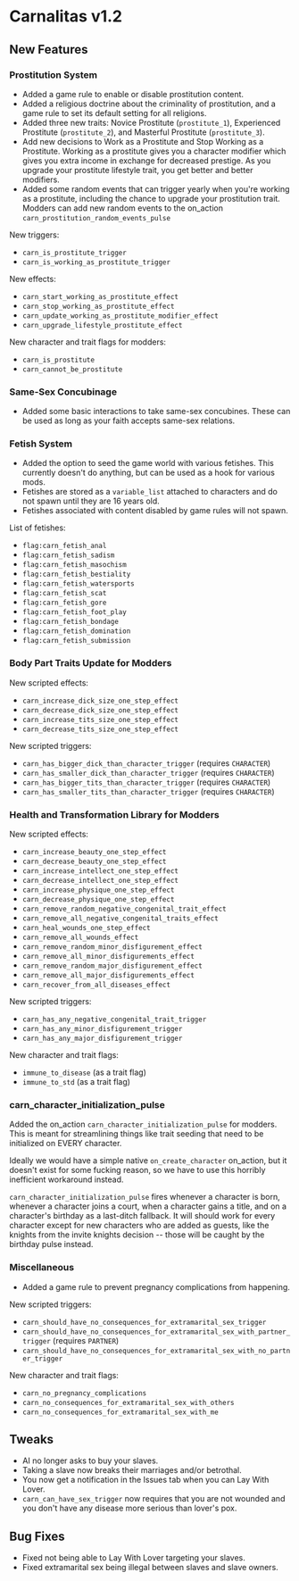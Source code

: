 # Carnalitas v1.2

## New Features

### Prostitution System

* Added a game rule to enable or disable prostitution content.
* Added a religious doctrine about the criminality of prostitution, and a game rule to set its default setting for all religions.
* Added three new traits: Novice Prostitute (`prostitute_1`), Experienced Prostitute (`prostitute_2`), and Masterful Prostitute (`prostitute_3`).
* Add new decisions to Work as a Prostitute and Stop Working as a Prostitute. Working as a prostitute gives you a character modifier which gives you extra income in exchange for decreased prestige. As you upgrade your prostitute lifestyle trait, you get better and better modifiers.
* Added some random events that can trigger yearly when you're working as a prostitute, including the chance to upgrade your prostitution trait. Modders can add new random events to the on_action `carn_prostitution_random_events_pulse`

New triggers:
* `carn_is_prostitute_trigger`
* `carn_is_working_as_prostitute_trigger`

New effects:
* `carn_start_working_as_prostitute_effect`
* `carn_stop_working_as_prostitute_effect`
* `carn_update_working_as_prostitute_modifier_effect`
* `carn_upgrade_lifestyle_prostitute_effect`

New character and trait flags for modders:
* `carn_is_prostitute`
* `carn_cannot_be_prostitute`

### Same-Sex Concubinage

* Added some basic interactions to take same-sex concubines. These can be used as long as your faith accepts same-sex relations.

### Fetish System

* Added the option to seed the game world with various fetishes. This currently doesn't do anything, but can be used as a hook for various mods.
* Fetishes are stored as a `variable_list` attached to characters and do not spawn until they are 16 years old.
* Fetishes associated with content disabled by game rules will not spawn.

List of fetishes:
* `flag:carn_fetish_anal`
* `flag:carn_fetish_sadism`
* `flag:carn_fetish_masochism`
* `flag:carn_fetish_bestiality`
* `flag:carn_fetish_watersports`
* `flag:carn_fetish_scat`
* `flag:carn_fetish_gore`
* `flag:carn_fetish_foot_play`
* `flag:carn_fetish_bondage`
* `flag:carn_fetish_domination`
* `flag:carn_fetish_submission`

### Body Part Traits Update for Modders

New scripted effects:
* `carn_increase_dick_size_one_step_effect`
* `carn_decrease_dick_size_one_step_effect`
* `carn_increase_tits_size_one_step_effect`
* `carn_decrease_tits_size_one_step_effect`

New scripted triggers:
* `carn_has_bigger_dick_than_character_trigger` (requires `CHARACTER`)
* `carn_has_smaller_dick_than_character_trigger` (requires `CHARACTER`)
* `carn_has_bigger_tits_than_character_trigger` (requires `CHARACTER`)
* `carn_has_smaller_tits_than_character_trigger` (requires `CHARACTER`)

### Health and Transformation Library for Modders

New scripted effects:
* `carn_increase_beauty_one_step_effect`
* `carn_decrease_beauty_one_step_effect`
* `carn_increase_intellect_one_step_effect`
* `carn_decrease_intellect_one_step_effect`
* `carn_increase_physique_one_step_effect`
* `carn_decrease_physique_one_step_effect`
* `carn_remove_random_negative_congenital_trait_effect`
* `carn_remove_all_negative_congenital_traits_effect`
* `carn_heal_wounds_one_step_effect`
* `carn_remove_all_wounds_effect`
* `carn_remove_random_minor_disfigurement_effect`
* `carn_remove_all_minor_disfigurements_effect`
* `carn_remove_random_major_disfigurement_effect`
* `carn_remove_all_major_disfigurements_effect`
* `carn_recover_from_all_diseases_effect`

New scripted triggers:
* `carn_has_any_negative_congenital_trait_trigger`
* `carn_has_any_minor_disfigurement_trigger`
* `carn_has_any_major_disfigurement_trigger`

New character and trait flags:
* `immune_to_disease` (as a trait flag)
* `immune_to_std` (as a trait flag)

### carn_character_initialization_pulse

Added the on_action `carn_character_initialization_pulse` for modders. This is meant for streamlining things like trait seeding that need to be initialized on EVERY character.

Ideally we would have a simple native `on_create_character` on_action, but it doesn't exist for some fucking reason, so we have to use this horribly inefficient workaround instead.

`carn_character_initialization_pulse` fires whenever a character is born, whenever a character joins a court, when a character gains a title, and on a character's birthday as a last-ditch fallback. It will should work for every character except for new characters who are added as guests, like the knights from the invite knights decision -- those will be caught by the birthday pulse instead.

### Miscellaneous

* Added a game rule to prevent pregnancy complications from happening.

New scripted triggers:
* `carn_should_have_no_consequences_for_extramarital_sex_trigger`
* `carn_should_have_no_consequences_for_extramarital_sex_with_partner_trigger` (requires `PARTNER`)
* `carn_should_have_no_consequences_for_extramarital_sex_with_no_partner_trigger`

New character and trait flags:
* `carn_no_pregnancy_complications`
* `carn_no_consequences_for_extramarital_sex_with_others`
* `carn_no_consequences_for_extramarital_sex_with_me`

## Tweaks

* AI no longer asks to buy your slaves.
* Taking a slave now breaks their marriages and/or betrothal.
* You now get a notification in the Issues tab when you can Lay With Lover.
* `carn_can_have_sex_trigger` now requires that you are not wounded and you don't have any disease more serious than lover's pox.

## Bug Fixes

* Fixed not being able to Lay With Lover targeting your slaves.
* Fixed extramarital sex being illegal between slaves and slave owners.
